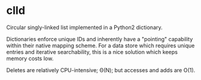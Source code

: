 # clld
Circular singly-linked list implemented in a Python2 dictionary.

Dictionaries enforce unique IDs and inherently have a "pointing" capability within their native mapping scheme. For a data store which requires unique entries and iterative searchability, this is a nice solution which keeps memory costs low. 

Deletes are relatively CPU-intensive; Θ(N); but accesses and adds are O(1).
